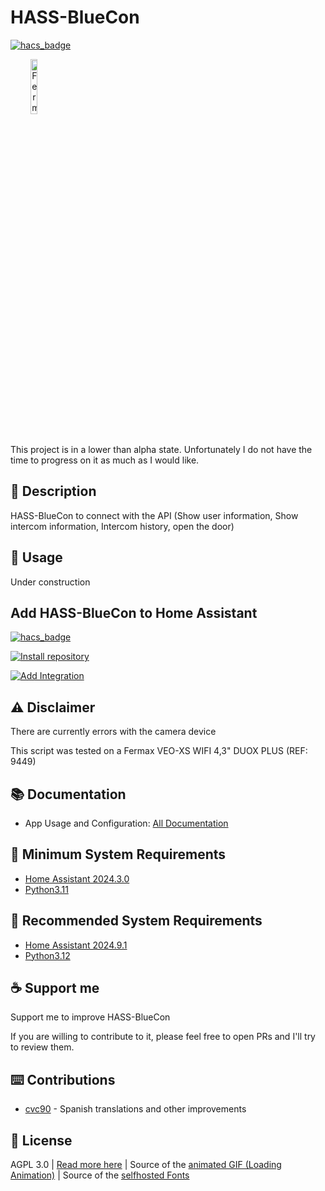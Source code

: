 # HASS-BlueCon

[![hacs_badge](https://img.shields.io/badge/HACS-Custom-41BDF5.svg?style=for-the-badge)](https://github.com/hacs/integration)

<a href="#" style="text-align: center;">
 <img src="https://github.com/user-attachments/assets/522190c4-3b73-49cd-98ba-a6153c7800b4" width="15%" height="15%" alt="Fermax Blue" text-align="center" margin="0 0 0 0">
</a>

<br> This project is in a lower than alpha state. Unfortunately I do not have the time to progress on it as much as I would like. 

## 📑 Description

HASS-BlueCon to connect with the API (Show user information, Show intercom information, Intercom history, open the door)

## 📑 Usage

Under construction

## Add HASS-BlueCon to Home Assistant

[![hacs_badge](https://img.shields.io/badge/HACS-Custom-41BDF5.svg?style=for-the-badge)](https://github.com/hacs/integration)

[![Install repository](https://my.home-assistant.io/badges/hacs_repository.svg)](https://my.home-assistant.io/redirect/hacs_repository/?owner=AfonsoFGarcia&repository=hass-bluecon&category=integration)

[![Add Integration](https://my.home-assistant.io/badges/config_flow_start.svg)](https://my.home-assistant.io/redirect/config_flow_start?domain=hass-bluecon)

## ⚠️ Disclaimer

There are currently errors with the camera device

This script was tested on a Fermax VEO-XS WIFI 4,3" DUOX PLUS (REF: 9449)

## 📚 Documentation

- App Usage and Configuration: [All Documentation](docs/index.md)

## 📑 Minimum System Requirements

- [Home Assistant 2024.3.0](https://www.home-assistant.io/installation/)
- [Python3.11](https://www.python.org/downloads/)

## 📑 Recommended System Requirements

- [Home Assistant 2024.9.1](https://www.home-assistant.io/installation/)
- [Python3.12](https://www.python.org/downloads/)
  
## ☕ Support me

Support me to improve HASS-BlueCon

If you are willing to contribute to it, please feel free to open PRs and I'll try to review them.

## ⌨️ Contributions

- [cvc90](https://github.com/cvc90) - Spanish translations and other improvements

## 📑 License
  AGPL 3.0 | [Read more here](LICENSE.md) | Source of the [animated GIF (Loading Animation)](https://commons.wikimedia.org/wiki/File:Loading_Animation.gif) | Source of the [selfhosted Fonts](https://github.com/adobe-fonts/source-sans)
